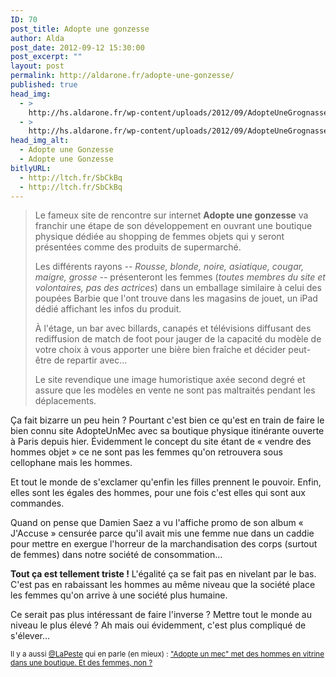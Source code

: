 ```yaml
---
ID: 70
post_title: Adopte une gonzesse
author: Alda
post_date: 2012-09-12 15:30:00
post_excerpt: ""
layout: post
permalink: http://aldarone.fr/adopte-une-gonzesse/
published: true
head_img:
  - >
    http://hs.aldarone.fr/wp-content/uploads/2012/09/AdopteUneGrognasse.jpg
  - >
    http://hs.aldarone.fr/wp-content/uploads/2012/09/AdopteUneGrognasse.jpg
head_img_alt:
  - Adopte une Gonzesse
  - Adopte une Gonzesse
bitlyURL:
  - http://ltch.fr/SbCkBq
  - http://ltch.fr/SbCkBq
---
```

<blockquote>
  Le fameux site de rencontre sur internet <strong>Adopte une gonzesse</strong> va franchir une étape de son développement en ouvrant une boutique physique dédiée au shopping de femmes objets qui y seront présentées comme des produits de supermarché.
  
  Les différents rayons <em>-- Rousse, blonde, noire, asiatique, cougar, maigre, grosse --</em> présenteront les femmes (<em>toutes membres du site et volontaires, pas des actrices</em>) dans un emballage similaire à celui des poupées Barbie que l'ont trouve dans les magasins de jouet, un iPad dédié affichant les infos du produit.
  
  À l'étage, un bar avec billards, canapés et télévisions diffusant des rediffusion de match de foot pour jauger de la capacité du modèle de votre choix à vous apporter une bière bien fraîche et décider peut-être de repartir avec…
  
  Le site revendique une image humoristique axée second degré et assure que les modèles en vente ne sont pas maltraités pendant les déplacements.
</blockquote>

Ça fait bizarre un peu hein ? Pourtant c'est bien ce qu'est en train de faire le bien connu site AdopteUnMec avec sa boutique physique itinérante ouverte à Paris depuis hier. Évidemment le concept du site étant de « vendre des hommes objet » ce ne sont pas les femmes qu'on retrouvera sous cellophane mais les hommes.

Et tout le monde de s'exclamer qu'enfin les filles prennent le pouvoir. Enfin, elles sont les égales des hommes, pour une fois c'est elles qui sont aux commandes.

Quand on pense que Damien Saez a vu l'affiche promo de son album « J'Accuse » censurée parce qu'il avait mis une femme nue dans un caddie pour mettre en exergue l'horreur de la marchandisation des corps (surtout de femmes) dans notre société de consommation…

<strong>Tout ça est tellement triste !</strong> L'égalité ça se fait pas en nivelant par le bas. C'est pas en rabaissant les hommes au même niveau que la société place les femmes qu'on arrive à une société plus humaine.

Ce serait pas plus intéressant de faire l'inverse ? Mettre tout le monde au niveau le plus élevé ? Ah mais oui évidemment, c'est plus compliqué de s'élever…

<small>Il y a aussi <a href="https://twitter.com/LaPeste">@LaPeste</a> qui en parle (en mieux) : <a href="http://leplus.nouvelobs.com/contribution/624773-adopte-un-mec-met-des-hommes-en-vitrine-dans-une-boutique-et-des-femmes-non.html">"Adopte un mec" met des hommes en vitrine dans une boutique. Et des femmes, non ?</a></small>